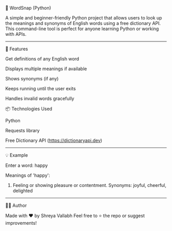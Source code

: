 📖 WordSnap (Python)

A simple and beginner-friendly Python project that allows users to look up the meanings and synonyms of English words using a free dictionary API. This command-line tool is perfect for anyone learning Python or working with APIs.


---

🔧 Features

Get definitions of any English word

Displays multiple meanings if available

Shows synonyms (if any)

Keeps running until the user exits

Handles invalid words gracefully


📦 Technologies Used

Python

Requests library

Free Dictionary API (https://dictionaryapi.dev)


---

💡 Example

Enter a word: happy

Meanings of 'happy':
1. Feeling or showing pleasure or contentment.
   Synonyms: joyful, cheerful, delighted


---

👩‍💻 Author

Made with ❤ by Shreya Vallabh
Feel free to ⭐ the repo or suggest improvements!
